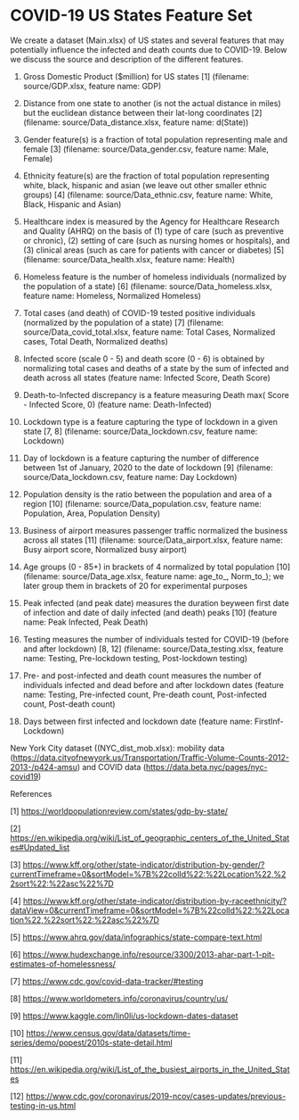 # COVID-19 US States Feature Set
We create a dataset (Main.xlsx) of US states and several features that may potentially influence the infected and death counts due to COVID-19. Below we discuss the source and description of the different features.

1. Gross Domestic Product ($million) for US states [1] (filename: source/GDP.xlsx, feature name: GDP)

2. Distance from one state to another (is not the actual distance in miles) but the euclidean distance between their lat-long coordinates [2] (filename: source/Data_distance.xlsx, feature name: d(State))

3. Gender feature(s) is a fraction of total population representing male and female [3] (filename: source/Data_gender.csv, feature name: Male, Female)

4. Ethnicity feature(s) are the fraction of total population representing white, black, hispanic and asian (we leave out other smaller ethnic groups) [4] (filename: source/Data_ethnic.csv, feature name: White, Black, Hispanic and Asian)

5. Healthcare index is measured by the Agency for Healthcare Research and Quality (AHRQ) on the basis of (1) type of care (such as preventive or chronic), (2) setting of care (such as nursing homes or hospitals), and (3) clinical areas (such as care for patients with cancer or diabetes) [5] (filename: source/Data_health.xlsx, feature name: Health)

6. Homeless feature is the number of homeless individuals (normalized by the population of a state) [6] (filename: source/Data_homeless.xlsx, feature name: Homeless, Normalized Homeless)

7. Total cases (and death) of COVID-19 tested positive individuals (normalized by the population of a state) [7] (filename: source/Data_covid_total.xlsx, feature name: Total Cases, Normalized cases, Total Death, Normalized deaths) 

8. Infected score (scale 0 - 5) and death score (0 - 6) is obtained by normalizing total cases and deaths of a state by the sum of infected and death across all states (feature name: Infected Score, Death Score)

9. Death-to-Infected discrepancy is a feature measuring Death max( Score - Infected Score, 0) (feature name: Death-Infected)

10. Lockdown type is a feature capturing the type of lockdown in a given state [7, 8] (filename: source/Data_lockdown.csv, feature name: Lockdown)

11. Day of lockdown is a feature capturing the number of difference between 1st of January, 2020 to the date of lockdown [9] (filename: source/Data_lockdown.csv, feature name: Day Lockdown)

12. Population density is the ratio between the population and area of a region [10] (filename: source/Data_population.csv, feature name: Population, Area, Population Density)

11. Business of airport measures passenger traffic normalized the business across all states [11] (filename: source/Data_airport.xlsx, feature name: Busy airport score, Normalized busy airport)

12. Age groups (0 - 85+) in brackets of 4 normalized by total population [10] (filename: source/Data_age.xlsx, feature name: age_to_, Norm_to_); we later group them in brackets of 20 for experimental purposes

13. Peak infected (and peak date) measures the duration beyween first date of infection and date of daily infected (and death) peaks [10] (feature name: Peak Infected, Peak Death)

14. Testing measures the number of individuals tested for COVID-19 (before and after lockdown) [8, 12] (filename: source/Data_testing.xlsx, feature name: Testing, Pre-lockdown testing, Post-lockdown testing)

15. Pre- and post-infected and death count measures the number of individuals infected and dead before and after lockdown dates (feature name: Testing, Pre-infected count, Pre-death count, Post-infected count, Post-death count)

16. Days between first infected and lockdown date (feature name: FirstInf-Lockdown) 


New York City dataset ((NYC_dist_mob.xlsx): mobility data (https://data.cityofnewyork.us/Transportation/Traffic-Volume-Counts-2012-2013-/p424-amsu) and COVID data (https://data.beta.nyc/pages/nyc-covid19)



References

[1] https://worldpopulationreview.com/states/gdp-by-state/

[2] https://en.wikipedia.org/wiki/List_of_geographic_centers_of_the_United_States#Updated_list

[3] https://www.kff.org/other/state-indicator/distribution-by-gender/?currentTimeframe=0&sortModel=%7B%22colId%22:%22Location%22,%22sort%22:%22asc%22%7D

[4] https://www.kff.org/other/state-indicator/distribution-by-raceethnicity/?dataView=0&currentTimeframe=0&sortModel=%7B%22colId%22:%22Location%22,%22sort%22:%22asc%22%7D

[5] https://www.ahrq.gov/data/infographics/state-compare-text.html

[6] https://www.hudexchange.info/resource/3300/2013-ahar-part-1-pit-estimates-of-homelessness/

[7] https://www.cdc.gov/covid-data-tracker/#testing

[8] https://www.worldometers.info/coronavirus/country/us/

[9] https://www.kaggle.com/lin0li/us-lockdown-dates-dataset

[10] https://www.census.gov/data/datasets/time-series/demo/popest/2010s-state-detail.html

[11] https://en.wikipedia.org/wiki/List_of_the_busiest_airports_in_the_United_States

[12] https://www.cdc.gov/coronavirus/2019-ncov/cases-updates/previous-testing-in-us.html


